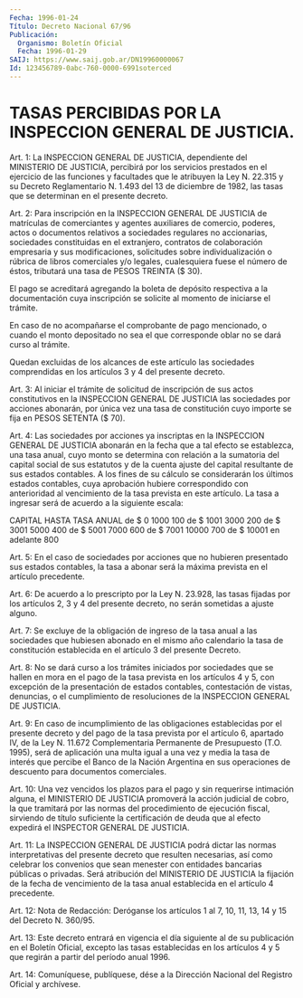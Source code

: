 ```yaml
---
Fecha: 1996-01-24
Título: Decreto Nacional 67/96
Publicación:
  Organismo: Boletín Oficial
  Fecha: 1996-01-29
SAIJ: https://www.saij.gob.ar/DN19960000067
Id: 123456789-0abc-760-0000-6991soterced
---
```

# TASAS PERCIBIDAS POR LA INSPECCION GENERAL DE JUSTICIA.

<a id="1"></a>
Art. 1:  La INSPECCION GENERAL DE JUSTICIA, dependiente  del MINISTERIO DE JUSTICIA, percibirá por los servicios prestados en el ejercicio de las funciones y facultades que le atribuyen la Ley N. 22.315 y su Decreto Reglamentario N. 1.493 del  13 de diciembre de 1982,  las  tasas  que  se  determinan  en el  presente  decreto.

<a id="2"></a>
Art.  2: Para inscripción en la INSPECCION GENERAL DE JUSTICIA  de matrículas  de  comerciantes  y  agentes  auxiliares  de  comercio, poderes,  actos  o  documentos relativos a sociedades regulares  no accionarias, sociedades constituidas en el extranjero, contratos de colaboración empresaria  y  sus  modificaciones,  solicitudes sobre individualización  o  rúbrica  de  libros comerciales y/o  legales, cualesquiera fuese el número de éstos, tributará una tasa de PESOS TREINTA ($ 30).

El pago se acreditará agregando la boleta  de depósito respectiva a la  documentación  cuya  inscripción  se  solicite  al  momento  de iniciarse el trámite.

En  caso  de no acompañarse el comprobante de  pago  mencionado,  o cuando el monto  depositado  no  sea el que corresponde oblar no se dará curso al trámite.

Quedan excluidas de los alcances de  este  artículo las sociedades comprendidas en  los  artículos  3  y  4  del presente  decreto.

<a id="3"></a>
Art. 3: Al iniciar el trámite de solicitud de  inscripción de sus actos  constitutivos  en  la  INSPECCION  GENERAL  DE  JUSTICIA las sociedades  por  acciones  abonarán,  por única  vez  una tasa  de constitución cuyo  importe  se  fija  en  PESOS  SETENTA  ($ 70).

<a id="4"></a>
Art. 4: Las sociedades por acciones ya inscriptas en la INSPECCION GENERAL  DE  JUSTICIA  abonarán  en  la  fecha  que a tal efecto se establezca, una tasa anual, cuyo monto se determina  con relación a la  sumatoria  del capital social de sus estatutos y de  la  cuenta ajuste del capital resultante de sus estados contables. A los fines de su cálculo se  considerarán  los últimos estados contables, cuya aprobación hubiere correspondido con anterioridad al vencimiento de la tasa prevista en este artículo.  La  tasa  a  ingresar  será  de acuerdo a la siguiente escala:

  CAPITAL            HASTA           TASA ANUAL  de $     0          1000              100  de $  1001          3000              200  de $  3001          5000              400  de $  5001          7000              600  de $  7001         10000              700  de $ 10001     en adelante            800

<a id="5"></a>
Art.  5: En el caso de sociedades por acciones  que  no  hubieren presentado  sus  estados contables, la tasa a abonar será la máxima prevista en el artículo precedente.

<a id="6"></a>
Art. 6: De acuerdo  a lo prescripto por la Ley N. 23.928, las tasas fijadas por los artículos  2,  3 y 4 del presente decreto, no serán sometidas a ajuste alguno.

<a id="7"></a>
Art. 7: Se excluye de la obligación  de ingreso de la tasa anual a las sociedades que hubiesen abonado en  el  mismo año calendario la tasa  de  constitución establecida en el artículo  3  del  presente Decreto.

<a id="8"></a>
Art. 8: No  se  dará curso a los trámites iniciados por sociedades que se hallen en mora  en  el  pago  de  la  tasa  prevista  en los artículos  4  y  5,  con  excepción  de  la presentación de estados contables, contestación de vistas, denuncias,  o el cumplimiento de resoluciones de la INSPECCION GENERAL DE JUSTICIA.

<a id="9"></a>
Art. 9: En caso de incumplimiento de las obligaciones establecidas por  el  presente  decreto  y del pago de la tasa prevista  por  el artículo  6,  apartado  IV,  de  la  Ley  N. 11.672  Complementaria Permanente  de Presupuesto  (T.O. 1995),  será  de  aplicación  una multa igual a  una  vez  y  media la tasa de interés que percibe el Banco de la Nación Argentina  en  sus operaciones de descuento para documentos comerciales.

<a id="10"></a>
Art.  10:  Una  vez  vencidos los plazos  para  el  pago  y  sin requerirse intimación alguna,  el  MINISTERIO DE JUSTICIA promoverá la acción judicial de cobro, la que  tramitará  por  las normas del procedimiento  de ejecución fiscal, sirviendo de título  suficiente la certificación  de  deuda  que  al  efecto  expedirá el INSPECTOR GENERAL DE JUSTICIA.

<a id="11"></a>
Art.  11:  La  INSPECCION GENERAL DE JUSTICIA podrá  dictar  las normas interpretativas del presente decreto que resulten necesarias, así como  celebrar  los convenios que sean menester con entidades  bancarias  públicas  o  privadas.  Será  atribución  del MINISTERIO DE JUSTICIA la fijación de la fecha de vencimiento de la tasa anual establecida en el artículo 4 precedente.

<a id="12"></a>
Art. 12: Nota de Redacción: Deróganse los artículos 1  al 7, 10, 11, 13, 14 y 15 del  Decreto N. 360/95.

<a id="13"></a>
Art. 13: Este decreto entrará en vigencia  el día siguiente al de su publicación en el Boletín Oficial, excepto las tasas establecidas  en  los  artículos  4 y 5 que regirán  a  partir  del período anual 1996.

<a id="14"></a>
Art. 14: Comuníquese, publíquese,  dése  a  la Dirección Nacional del  Registro  Oficial  y  archívese.